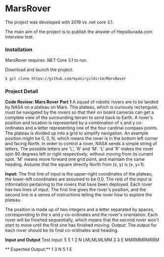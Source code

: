 # MarsRover

The project was developed with 2019 vs .net core 3.1.

The main aim of the project is to publish the answer of Hepsiburada.com interview test.

### Installation

MarsRover requires .NET Core 3.1 to run.

Download and launch the project.

```sh
$ git clone https://github.com/myasiryildirim/MarsRover
```

### Project Detail

**Code Review: Mars Rover**
**Part 1**
A squad of robotic rovers are to be landed by NASA on a plateau on Mars. This plateau, which is curiously rectangular, must be navigated by the rovers so that their on board cameras can get a complete view of the surrounding terrain to send back to Earth.
A rover's position and location is represented by a combination of x and y co-ordinates and a letter representing one of the four cardinal compass points. The plateau is divided up into a grid to simplify navigation. An example position might be 0, 0, N, which means the rover is in the bottom left corner and facing North.
In order to control a rover, NASA sends a simple string of letters. The possible letters are 'L', 'R' and 'M'. 'L' and 'R' makes the rover spin 90 degrees left or right respectively, without moving from its current spot. 'M' means move forward one grid point, and maintain the same heading.
Assume that the square directly North from (x, y) is (x, y+1).

**Input:** The first line of input is the upper-right coordinates of the plateau, the lower-left coordinates are assumed to be 0,0.
The rest of the input is information pertaining to the rovers that have been deployed. Each rover has two lines of input. The first line gives the rover's position, and the second line is a series of instructions telling the rover how to explore the plateau.

The position is made up of two integers and a letter separated by spaces, corresponding to the x and y co-ordinates and the rover's orientation.
Each rover will be finished sequentially, which means that the second rover won't start to move until the first one has finished moving.
Output: The output for each rover should be its final co-ordinates and heading.

**Input and Output**
Test Input:
5 5 
1 2 N
LMLMLMLMM 
3 3 E
MMRMMRMRRM

** Expected Output:** 
1 3 N
5 1 E

